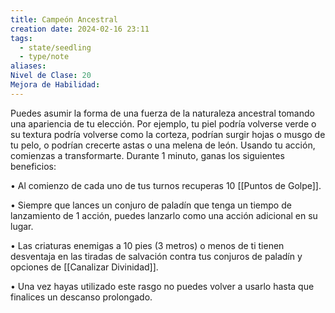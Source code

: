 ```yaml
---
title: Campeón Ancestral
creation date: 2024-02-16 23:11
tags:
  - state/seedling
  - type/note
aliases: 
Nivel de Clase: 20
Mejora de Habilidad:
---
```

Puedes asumir la forma de una fuerza de la naturaleza ancestral tomando una apariencia de tu
elección. Por ejemplo, tu piel podría volverse verde o su textura podría volverse como la corteza,
podrían surgir hojas o musgo de tu pelo, o podrían crecerte astas o una melena de león. Usando tu
acción, comienzas a transformarte.
Durante 1 minuto, ganas los siguientes beneficios:

• Al comienzo de cada uno de tus turnos recuperas 10 [[Puntos de Golpe]].

• Siempre que lances un conjuro de paladín que tenga un tiempo de lanzamiento de 1 acción,
puedes lanzarlo como una acción adicional en su lugar.

• Las criaturas enemigas a 10 pies (3 metros) o menos de ti tienen desventaja en las tiradas de
salvación contra tus conjuros de paladín y opciones de [[Canalizar Divinidad]].

• Una vez hayas utilizado este rasgo no puedes volver a usarlo hasta que finalices un descanso
prolongado.


